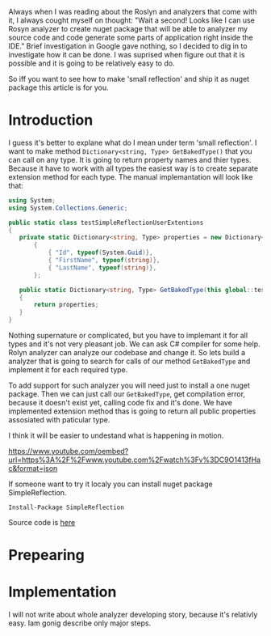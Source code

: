 Always when I was reading about the Roslyn and analyzers that come with it, I always cought myself on thought: "Wait a second! Looks like I can use Rosyn analyzer to create nuget package that will be able to analyzer my source code and code generate some parts of application right inside the IDE." Brief investigation in Google gave nothing, so I decided to dig in to investigate how it can be done. I was suprised when figure out that it is possible and it is going to be relatively easy to do.

So iff you want to see how to make 'small reflection' and ship it as nuget package this article is for you.

<cut/>

# Introduction

I guess it's  better to explane what do I mean under term 'small reflection'. I want to make method ``` Dictionary<string, Type> GetBakedType() ``` that you can call on any type. It is going to return property names and thier types. Because it have to work with all types the easiest way is to create separate extension method for each type. The manual implemantation will look like that:

``` cs
using System;
using System.Collections.Generic;

public static class testSimpleReflectionUserExtentions
{
   private static Dictionary<string, Type> properties = new Dictionary<string, Type>
       {
           { "Id", typeof(System.Guid)},
           { "FirstName", typeof(string)},
           { "LastName", typeof(string)},
       };

   public static Dictionary<string, Type> GetBakedType(this global::testSimpleReflection.User value)
   {
       return properties;
   }
}
```

Nothing supernature or complicated, but you have to implemant it for all types and it's not very pleasant job. We can ask C# compiler for some help. Rolyn analyzer can analyze our codebase and change it. So lets build a analyzer that is going to search for calls of our method ``` GetBakedType ``` and implement it for each required type.

To add support for such analyzer you will need just to install a one nuget package. Then we can just call our ``` GetBakedType ```, get compilation error, because it doesn't exist yet, calling code fix and it's done. We have implemented extension method thas is going to return all public properties assosiated with paticular type.

I think it will be easier to undestand what is happening in motion.

https://www.youtube.com/oembed?url=https%3A%2F%2Fwww.youtube.com%2Fwatch%3Fv%3DC9O1413fHac&format=json

If someone want to try it localy you can install nuget package SimpleReflection.

```
Install-Package SimpleReflection
```

Source code is [here]()

# Prepearing


# Implementation

I will not write about whole analyzer developing story, because it's relativly easy. Iam gonig describe only major steps.




